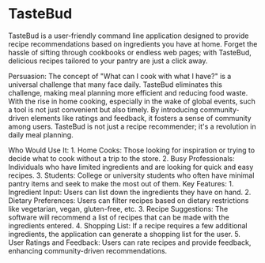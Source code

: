 # TasteBud
TasteBud is a user-friendly command line application designed to provide recipe recommendations based on ingredients you have at home. Forget the hassle of sifting through cookbooks or endless web pages; with TasteBud, delicious recipes tailored to your pantry are just a click away.

Persuasion:
The concept of "What can I cook with what I have?" is a universal challenge that many face daily. TasteBud eliminates this challenge, making meal planning more efficient and reducing food waste. With the rise in home cooking, especially in the wake of global events, such a tool is not just convenient but also timely. By introducing community-driven elements like ratings and feedback, it fosters a sense of community among users. TasteBud is not just a recipe recommender; it's a revolution in daily meal planning.


Who Would Use It:
    1. Home Cooks: Those looking for inspiration or trying to decide what to cook without a trip to the store.
    2. Busy Professionals: Individuals who have limited ingredients and are looking for quick and easy recipes.
    3. Students: College or university students who often have minimal pantry items and seek to make the most out of them.
Key Features:
    1. Ingredient Input: Users can list down the ingredients they have on hand.
    2. Dietary Preferences: Users can filter recipes based on dietary restrictions like vegetarian, vegan, gluten-free, etc.
    3. Recipe Suggestions: The software will recommend a list of recipes that can be made with the ingredients entered.
    4. Shopping List: If a recipe requires a few additional ingredients, the application can generate a shopping list for the user.
    5. User Ratings and Feedback: Users can rate recipes and provide feedback, enhancing community-driven recommendations.
